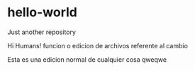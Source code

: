 # hello-world
Just another repository

Hi Humans!
	funcion o edicion de archivos referente al cambio

Esta es una edicion normal de cualquier cosa
qweqwe
